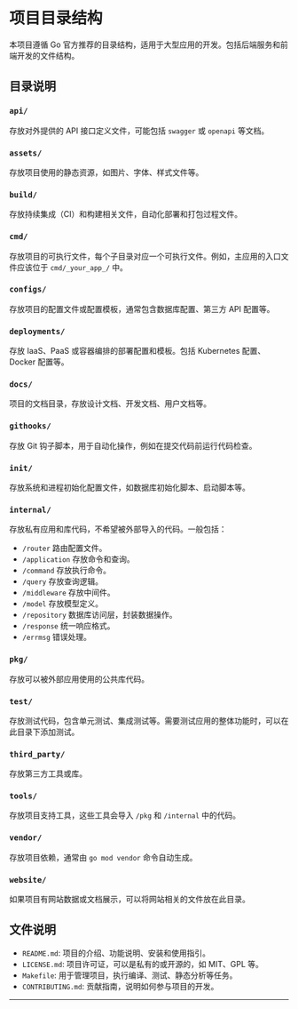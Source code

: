 # 项目目录结构

本项目遵循 Go 官方推荐的目录结构，适用于大型应用的开发。包括后端服务和前端开发的文件结构。

## 目录说明

### `api/`
存放对外提供的 API 接口定义文件，可能包括 `swagger` 或 `openapi` 等文档。

### `assets/`
存放项目使用的静态资源，如图片、字体、样式文件等。

### `build/`
存放持续集成（CI）和构建相关文件，自动化部署和打包过程文件。

### `cmd/`
存放项目的可执行文件，每个子目录对应一个可执行文件。例如，主应用的入口文件应该位于 `cmd/_your_app_/` 中。

### `configs/`
存放项目的配置文件或配置模板，通常包含数据库配置、第三方 API 配置等。

### `deployments/`
存放 IaaS、PaaS 或容器编排的部署配置和模板。包括 Kubernetes 配置、Docker 配置等。

### `docs/`
项目的文档目录，存放设计文档、开发文档、用户文档等。

### `githooks/`
存放 Git 钩子脚本，用于自动化操作，例如在提交代码前运行代码检查。

### `init/`
存放系统和进程初始化配置文件，如数据库初始化脚本、启动脚本等。

### `internal/`
存放私有应用和库代码，不希望被外部导入的代码。一般包括：
- `/router` 路由配置文件。
- `/application` 存放命令和查询。
- `/command` 存放执行命令。
- `/query` 存放查询逻辑。
- `/middleware` 存放中间件。
- `/model` 存放模型定义。
- `/repository` 数据库访问层，封装数据操作。
- `/response` 统一响应格式。
- `/errmsg` 错误处理。

### `pkg/`
存放可以被外部应用使用的公共库代码。

### `test/`
存放测试代码，包含单元测试、集成测试等。需要测试应用的整体功能时，可以在此目录下添加测试。

### `third_party/`
存放第三方工具或库。

### `tools/`
存放项目支持工具，这些工具会导入 `/pkg` 和 `/internal` 中的代码。

### `vendor/`
存放项目依赖，通常由 `go mod vendor` 命令自动生成。

### `website/`
如果项目有网站数据或文档展示，可以将网站相关的文件放在此目录。

## 文件说明

- `README.md`: 项目的介绍、功能说明、安装和使用指引。
- `LICENSE.md`: 项目许可证，可以是私有的或开源的，如 MIT、GPL 等。
- `Makefile`: 用于管理项目，执行编译、测试、静态分析等任务。
- `CONTRIBUTING.md`: 贡献指南，说明如何参与项目的开发。
- ----------------------

